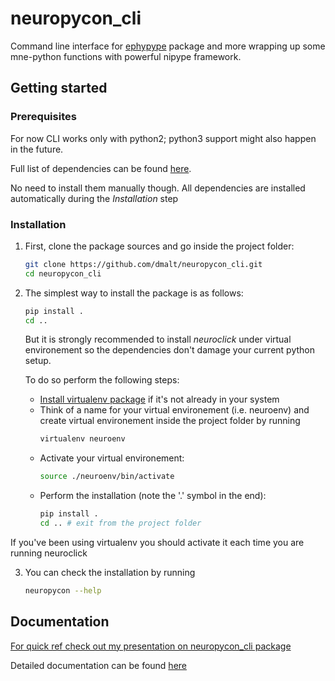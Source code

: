 neuropycon_cli
==============

Command line interface for [ephypype](https://github.com/neuropycon/ephypype)
package and more wrapping up some mne-python functions with powerful nipype framework.

Getting started
------------

### Prerequisites
For now CLI works only with python2; python3 support might also happen in the future.

Full list of dependencies can be found [here](https://github.com/dmalt/neuropycon_cli/commit/1621265f8b43d901a25c12ac863b31c98f2d8b58).

No need to install them manually though. All dependencies are installed
automatically during the *Installation* step

### Installation

1) First, clone the package sources and go inside the project folder:
    ```bash
    git clone https://github.com/dmalt/neuropycon_cli.git
    cd neuropycon_cli
    ```
2) The simplest way to install the package is as follows:
    ```bash
    pip install .
    cd ..
    ```

    But it is strongly recommended to install *neuroclick* under virtual environement so the dependencies
    don't damage your current python setup.

    To do so perform the following steps:

    * [Install virtualenv package](https://virtualenv.pypa.io/en/stable/installation/)
      if it's not already in your system
    * Think of a name for your virtual environement (i.e. neuroenv) and
      create virtual environement inside the project folder by running 
        ```bash
        virtualenv neuroenv
        ```
    * Activate your virtual environement:
      ```bash
      source ./neuroenv/bin/activate
      ```
    * Perform the installation (note the '.' symbol in the end):
      ```bash
      pip install .
      cd .. # exit from the project folder
      ```

If you've been using virtualenv you should activate it each time you are running neuroclick

3) You can check the installation by running 
    ```bash
    neuropycon --help
    ```


Documentation
--------------
[For quick ref check out my presentation on neuropycon_cli package](https://github.com/dmalt/neuropycon_cli/blob/master/main.pdf)

Detailed documentation can be found [here](http://neuropycon-cli.readthedocs.io/en/latest/)
